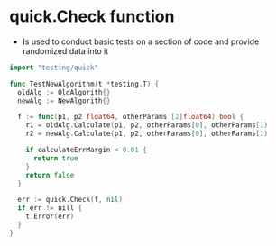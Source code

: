 # quick.Check function

- Is used to conduct basic tests on a section of code and provide randomized data into it

```go
import "testing/quick"

func TestNewAlgorithm(t *testing.T) {
  oldAlg := OldAlgorith{}
  newAlg := NewAlgorith{}

  f := func(p1, p2 float64, otherParams [2]float64) bool {
    r1 = oldAlg.Calculate(p1, p2, otherParams[0], otherParams[1)  
    r2 = newAlg.Calculate(p1, p2, otherParams[0], otherParams[1)  

    if calculateErrMargin < 0.01 {
      return true  
    }
    return false
  }

  err := quick.Check(f, nil)
  if err != nill {
    t.Error(err)  
  }
}
```
